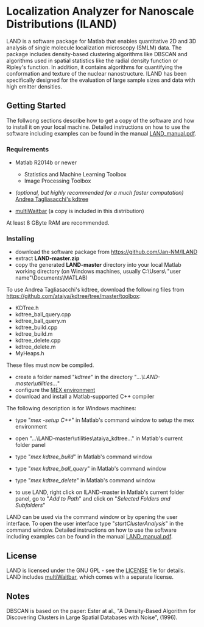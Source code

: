 # Localization Analyzer for Nanoscale Distributions (ILAND)

LAND is a software package for Matlab that enables quantitative 2D and 3D analysis of single molecule localization microscopy (SMLM) data. The package includes density-based clustering algorithms like DBSCAN and algorithms used in spatial statistics like the radial density function or Ripley's function. In addition, it contains algorithms for quantifying the conformation and texture of the nuclear nanostructure. ILAND has been specifically designed for the evaluation of large sample sizes and data with high emitter densities.

## Getting Started

The follwong sections describe how to get a copy of the software and how to install it on your local machine. Detailed instructions on how to use the software including examples can be found in the manual [LAND_manual.pdf](LAND_manual.pdf).

### Requirements

* Matlab R2014b or newer
	* Statistics and Machine Learning Toolbox 
	* Image Processing Toolbox

* *(optional, but highly recommended for a much faster computation)* [Andrea Tagliasacchi's kdtree](https://github.com/ataiya/kdtree)

* [multiWaitbar](https://de.mathworks.com/matlabcentral/fileexchange/26589-multiwaitbar-label-varargin) (a copy is included in this distribution)

At least 8 GByte RAM are recommended.

### Installing

* download the software package from https://github.com/Jan-NM/ILAND
* extract **LAND-master.zip**
* copy the generated **LAND-master** directory into your local Matlab working directory (on Windows machines, usually C:\Users\ "user name"\Documents\MATLAB)

To use Andrea Tagliasacchi's kdtree, download the following files from https://github.com/ataiya/kdtree/tree/master/toolbox:
* KDTree.h
* kdtree_ball_query.cpp
* kdtree_ball_query.m
* kdtree_build.cpp
* kdtree_build.m
* kdtree_delete.cpp
* kdtree_delete.m
* MyHeaps.h

These files must now be compiled.
* create a folder named "*kdtree*" in the directory "*...\LAND-master\utilities\...*" 
* configure the [MEX environment](https://de.mathworks.com/help/matlab/matlab_external/what-you-need-to-build-mex-files.html)
* download and install a Matlab-supported C++ compiler

The following description is for Windows machines:

* type "*mex -setup C++*" in Matlab's command window to setup the mex environment
* open "...\LAND-master\utilities\ataiya_kdtree\..." in Matlab's current folder panel
* type "*mex kdtree_build*" in Matlab's command window
* type "*mex kdtree_ball_query*" in Matlab's command window
* type "*mex kdtree_delete*" in Matlab's command window

* to use LAND, right click on ILAND-master in Matlab's current folder panel, go to "*Add to Path*" and click on "*Selected Folders and Subfolders*"

LAND can be used via the command window or by opening the user interface. To open the user interface type "*startClusterAnalysis*" in the command window. Detailed instructions on how to use the software including examples can be found in the manual [LAND_manual.pdf](ILAND_manual.pdf).

## License

LAND is licensed under the GNU GPL - see the [LICENSE](LICENSE) file for details. LAND includes [multiWaitbar](https://de.mathworks.com/matlabcentral/fileexchange/26589-multiwaitbar-label-varargin), which comes with a separate license.

## Notes

DBSCAN is based on the paper: Ester at al., "A Density-Based Algorithm for Discovering Clusters in Large Spatial Databases with Noise", (1996).
